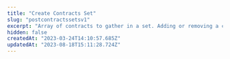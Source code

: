 ```yaml
---
title: "Create Contracts Set"
slug: "postcontractssetsv1"
excerpt: "Array of contracts to gather in a set. Adding or removing a contract will change the response. You may use this set when contractSetId is an available param."
hidden: false
createdAt: "2023-03-24T14:10:57.685Z"
updatedAt: "2023-08-18T15:11:28.724Z"
---
```

